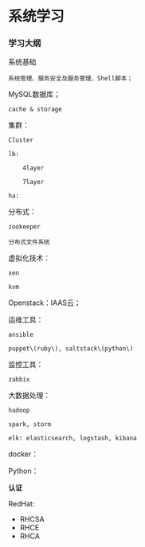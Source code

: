 # 系统学习

### 学习大纲

系统基础

```
系统管理、服务安全及服务管理、Shell脚本；
```

MySQL数据库；

```
cache & storage
```

集群：

```
Cluster

lb:

    4layer

    7layer

ha:
```

分布式：

```
zookeeper

分布式文件系统
```

虚拟化技术：

```
xen

kvm
```

Openstack：IAAS云；

运维工具：

```
ansible

puppet\(ruby\), saltstack\(python\)
```

监控工具：

```
zabbix
```

大数据处理：

```
hadoop

spark, storm

elk: elasticsearch, logstash, kibana
```

docker：

Python：

**认证**

RedHat:

* RHCSA
* RHCE
* RHCA



